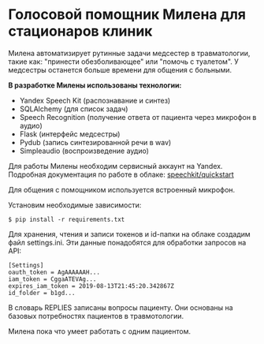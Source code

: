 Голосовой помощник Милена для стационаров клиник
================================================

Милена автоматизирует рутинные задачи медсестер 
в травматологии, такие как: "принести обезболивающее" 
или "помочь с туалетом". У медсестры останется больше времени
для общения с больными.


**В разработке Милены использованы технологии:**
- Yandex Speech Kit (распознавание и синтез)
- SQLAlchemy (для список задач)
- Speech Recognition (получение ответа от пациента 
    через микрофон в аудио)
- Flask (интерфейс медсестры)
- Pydub (запись синтезированной речи в wav)
- Simpleaudio (воспроизведение аудио)

Для работы Милены необходим сервисный аккаунт на Yandex.
Подробная документация по работе в облаке: [speechkit/quickstart](https://cloud.yandex.ru/docs/speechkit/quickstart)

Для общения с помощником используется встроенный микрофон. 

Установим необходимые зависимости:

    $ pip install -r requirements.txt

Для хранения, чтения и записи токенов и id-папки на облаке создадим файл settings.ini.
Эти данные понадобятся для обработки запросов на API:
    
    [Settings]
    oauth_token = AgAAAAAAH...
    iam_token = CggaATEVAg...
    expires_iam_token = 2019-08-13T21:45:20.342867Z
    id_folder = b1gd...

В словарь REPLIES записаны вопросы пациенту. Они основаны на базовых 
потребностях пациентов в травмотологии.

Милена пока что умеет работать с одним пациентом.

